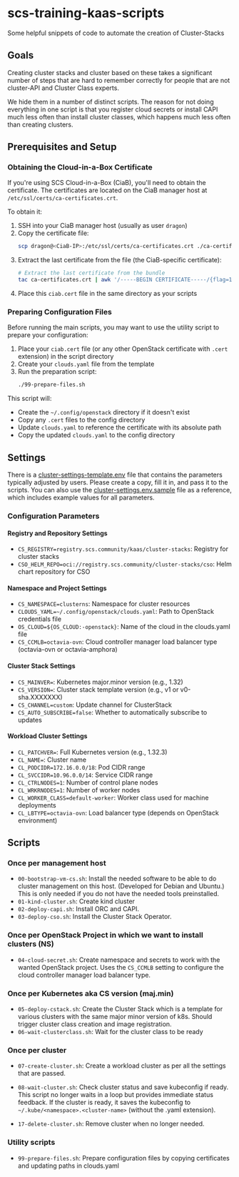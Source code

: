 # scs-training-kaas-scripts
Some helpful snippets of code to automate the creation of Cluster-Stacks

## Goals
Creating cluster stacks and cluster based on these takes a significant
number of steps that are hard to remember correctly for people that are
not cluster-API and Cluster Class experts.

We hide them in a number of distinct scripts. The reason for not doing
everything in one script is that you register cloud secrets or install CAPI
much less often than install cluster classes, which happens much less often
than creating clusters.

## Prerequisites and Setup

### Obtaining the Cloud-in-a-Box Certificate

If you're using SCS Cloud-in-a-Box (CiaB), you'll need to obtain the certificate. The certificates are located on the CiaB manager host at `/etc/ssl/certs/ca-certificates.crt`.

To obtain it:

1. SSH into your CiaB manager host (usually as user `dragon`)
2. Copy the certificate file:
   ```bash
   scp dragon@<CiaB-IP>:/etc/ssl/certs/ca-certificates.crt ./ca-certificates.crt
   ```
3. Extract the last certificate from the file (the CiaB-specific certificate):
   ```bash
   # Extract the last certificate from the bundle
   tac ca-certificates.crt | awk '/-----BEGIN CERTIFICATE-----/{flag=1} flag{print} /-----END CERTIFICATE-----/{exit}' | tac > ciab.cert
   ```
4. Place this `ciab.cert` file in the same directory as your scripts

### Preparing Configuration Files

Before running the main scripts, you may want to use the utility script to prepare your configuration:

1. Place your `ciab.cert` file (or any other OpenStack certificate with `.cert` extension) in the script directory
2. Create your `clouds.yaml` file from the template
3. Run the preparation script:
   ```bash
   ./99-prepare-files.sh
   ```

This script will:
- Create the `~/.config/openstack` directory if it doesn't exist
- Copy any `.cert` files to the config directory
- Update `clouds.yaml` to reference the certificate with its absolute path
- Copy the updated `clouds.yaml` to the config directory

## Settings
There is a [cluster-settings-template.env](cluster-settings-template.env) file
that contains the parameters typically adjusted by users. Please create a
copy, fill it in, and pass it to the scripts. You can also use the 
[cluster-settings.env.sample](cluster-settings.env.sample) file as a reference, 
which includes example values for all parameters.

### Configuration Parameters

#### Registry and Repository Settings
- `CS_REGISTRY=registry.scs.community/kaas/cluster-stacks`: Registry for cluster stacks
- `CSO_HELM_REPO=oci://registry.scs.community/cluster-stacks/cso`: Helm chart repository for CSO

#### Namespace and Project Settings
- `CS_NAMESPACE=clusterns`: Namespace for cluster resources
- `CLOUDS_YAML=~/.config/openstack/clouds.yaml`: Path to OpenStack credentials file
- `OS_CLOUD=${OS_CLOUD:-openstack}`: Name of the cloud in the clouds.yaml file
- `CS_CCMLB=octavia-ovn`: Cloud controller manager load balancer type (octavia-ovn or octavia-amphora)

#### Cluster Stack Settings
- `CS_MAINVER=`: Kubernetes major.minor version (e.g., 1.32)
- `CS_VERSION=`: Cluster stack template version (e.g., v1 or v0-sha.XXXXXXX)
- `CS_CHANNEL=custom`: Update channel for ClusterStack
- `CS_AUTO_SUBSCRIBE=false`: Whether to automatically subscribe to updates

#### Workload Cluster Settings
- `CL_PATCHVER=`: Full Kubernetes version (e.g., 1.32.3)
- `CL_NAME=`: Cluster name
- `CL_PODCIDR=172.16.0.0/18`: Pod CIDR range
- `CL_SVCCIDR=10.96.0.0/14`: Service CIDR range
- `CL_CTRLNODES=1`: Number of control plane nodes
- `CL_WRKRNODES=1`: Number of worker nodes
- `CL_WORKER_CLASS=default-worker`: Worker class used for machine deployments
- `CL_LBTYPE=octavia-ovn`: Load balancer type (depends on OpenStack environment)

## Scripts
### Once per management host
* `00-bootstrap-vm-cs.sh`: Install the needed software to be able to do
  cluster management on this host. (Developed for Debian and Ubuntu.)
  This is only needed if you do not have the needed tools preinstalled.
* `01-kind-cluster.sh`: Create kind cluster
* `02-deploy-capi.sh`: Install ORC and CAPI.
* `03-deploy-cso.sh`: Install the Cluster Stack Operator.

### Once per OpenStack Project in which we want to install clusters (NS)
* `04-cloud-secret.sh`: Create namespace and secrets to work with the
  wanted OpenStack project. Uses the `CS_CCMLB` setting to configure
  the cloud controller manager load balancer type.

### Once per Kubernetes aka CS version (maj.min)
* `05-deploy-cstack.sh`: Create the Cluster Stack which is a template
  for various clusters with the same major minor version of k8s.
  Should trigger cluster class creation and image registration.
* `06-wait-clusterclass.sh`: Wait for the cluster class to be ready

### Once per cluster
* `07-create-cluster.sh`: Create a workload cluster as per all the settings
  that are passed.
* `08-wait-cluster.sh`: Check cluster status and save kubeconfig if ready.
  This script no longer waits in a loop but provides immediate status
  feedback. If the cluster is ready, it saves the kubeconfig to
  `~/.kube/<namespace>.<cluster-name>` (without the .yaml extension).

* `17-delete-cluster.sh`: Remove cluster when no longer needed.

### Utility scripts
* `99-prepare-files.sh`: Prepare configuration files by copying certificates
  and updating paths in clouds.yaml
